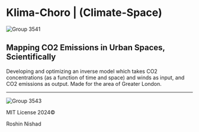 # Klima-Choro | (Climate-Space)

![Group 3541](https://github.com/GetPsyched6/Klima-Choro/assets/3417276/83c7b6cc-46ce-414a-a08e-586263a0a388)

## Mapping CO2 Emissions in Urban Spaces, Scientifically

Developing and optimizing an inverse model which takes CO2 concentrations (as a function of time and space) and winds as input, and CO2 emissions as output. Made for the area of Greater London.

---

![Group 3543](https://github.com/GetPsyched6/Klima-Choro/assets/3417276/c734d7b9-0904-4d53-a248-2c4fd1d4cb08)

MIT License 2024©

Roshin Nishad














